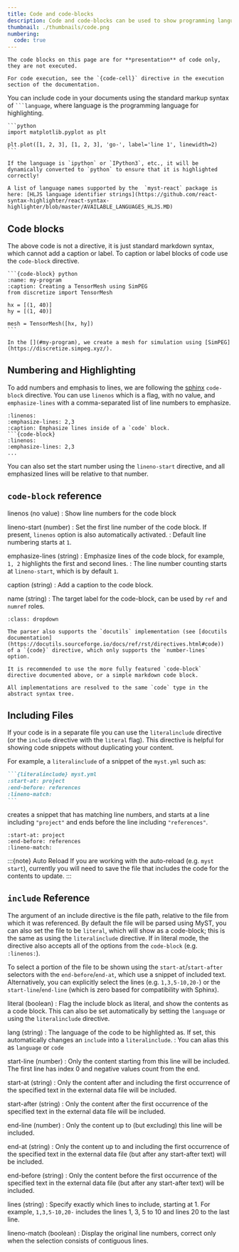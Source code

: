 ```yaml
---
title: Code and code-blocks
description: Code and code-blocks can be used to show programming languages.
thumbnail: ./thumbnails/code.png
numbering:
  code: true
---
```


```{warning}
The code blocks on this page are for **presentation** of code only, they are not executed.

For code execution, see the `{code-cell}` directive in the execution section of the documentation.
```

You can include code in your documents using the standard markup syntax of ` ```language `,
where language is the programming language for highlighting.

````{myst}
```python
import matplotlib.pyplot as plt

plt.plot([1, 2, 3], [1, 2, 3], 'go-', label='line 1', linewidth=2)
```
````

```{note}
If the language is `ipython` or `IPython3`, etc., it will be dynamically converted to `python` to ensure that it is highlighted correctly!

A list of language names supported by the  `myst-react` package is here: [HLJS language identifier strings](https://github.com/react-syntax-highlighter/react-syntax-highlighter/blob/master/AVAILABLE_LANGUAGES_HLJS.MD)
```

## Code blocks

The above code is not a directive, it is just standard markdown syntax, which cannot add a caption or label. To caption or label blocks of code use the `code-block` directive.

````{myst}
```{code-block} python
:name: my-program
:caption: Creating a TensorMesh using SimPEG
from discretize import TensorMesh

hx = [(1, 40)]
hy = [(1, 40)]

mesh = TensorMesh([hx, hy])
```

In the [](#my-program), we create a mesh for simulation using [SimPEG](https://discretize.simpeg.xyz/).
````

## Numbering and Highlighting

To add numbers and emphasis to lines, we are following the [sphinx](https://www.sphinx-doc.org/en/master/usage/restructuredtext/directives.html#directive-code-block) `code-block` directive. You can use `linenos` which is a flag, with no value, and `emphasize-lines` with a comma-separated list of line numbers to emphasize.

````{code-block} md
:linenos:
:emphasize-lines: 2,3
:caption: Emphasize lines inside of a `code` block.
```{code-block}
:linenos:
:emphasize-lines: 2,3
...
````

You can also set the start number using the `lineno-start` directive, and all emphasized lines will be relative to that number.

## `code-block` reference

linenos (no value)
: Show line numbers for the code block

lineno-start (number)
: Set the first line number of the code block. If present, `linenos` option is also automatically activated.
: Default line numbering starts at `1`.

emphasize-lines (string)
: Emphasize lines of the code block, for example, `1, 2` highlights the first and second lines.
: The line number counting starts at `lineno-start`, which is by default `1`.

caption (string)
: Add a caption to the code block.

name (string)
: The target label for the code-block, can be used by `ref` and `numref` roles.

```{note} Alternative implementations
:class: dropdown

The parser also supports the `docutils` implementation (see [docutils documentation](https://docutils.sourceforge.io/docs/ref/rst/directives.html#code)) of a `{code}` directive, which only supports the `number-lines` option.

It is recommended to use the more fully featured `code-block` directive documented above, or a simple markdown code block.

All implementations are resolved to the same `code` type in the abstract syntax tree.
```

## Including Files

If your code is in a separate file you can use the `literalinclude` directive (or the `include` directive with the `literal` flag).
This directive is helpful for showing code snippets without duplicating your content.

For example, a `literalinclude` of a snippet of the `myst.yml` such as:

````markdown
```{literalinclude} myst.yml
:start-at: project
:end-before: references
:lineno-match:
```
````

creates a snippet that has matching line numbers, and starts at a line including `"project"` and ends before the line including `"references"`.

```{literalinclude} myst.yml
:start-at: project
:end-before: references
:lineno-match:
```

:::{note} Auto Reload
If you are working with the auto-reload (e.g. `myst start`), currently you will need to save the file that includes the code for the contents to update.
:::

## `include` Reference

The argument of an include directive is the file path, relative to the file from which it was referenced.
By default the file will be parsed using MyST, you can also set the file to be `literal`, which will show as a code-block; this is the same as using the `literalinclude` directive.
If in literal mode, the directive also accepts all of the options from the `code-block` (e.g. `:linenos:`).

To select a portion of the file to be shown using the `start-at`/`start-after` selectors with the `end-before`/`end-at`, which use a snippet of included text.
Alternatively, you can explicitly select the lines (e.g. `1,3,5-10,20-`) or the `start-line`/`end-line` (which is zero based for compatibility with Sphinx).

literal (boolean)
: Flag the include block as literal, and show the contents as a code block. This can also be set automatically by setting the `language` or using the `literalinclude` directive.

lang (string)
: The language of the code to be highlighted as. If set, this automatically changes an `include` into a `literalinclude`.
: You can alias this as `language` or `code`

start-line (number)
: Only the content starting from this line will be included. The first line has index 0 and negative values count from the end.

start-at (string)
: Only the content after and including the first occurrence of the specified text in the external data file will be included.

start-after (string)
: Only the content after the first occurrence of the specified text in the external data file will be included.

end-line (number)
: Only the content up to (but excluding) this line will be included.

end-at (string)
: Only the content up to and including the first occurrence of the specified text in the external data file (but after any start-after text) will be included.

end-before (string)
: Only the content before the first occurrence of the specified text in the external data file (but after any start-after text) will be included.

lines (string)
: Specify exactly which lines to include, starting at 1. For example, `1,3,5-10,20-` includes the lines 1, 3, 5 to 10 and lines 20 to the last line.

lineno-match (boolean)
: Display the original line numbers, correct only when the selection consists of contiguous lines.
